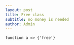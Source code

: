 ```yaml
---
layout: post
title: Free class
subtitle: no money is needed
author: Admin
---
```

```
function a => {'free'}
```
